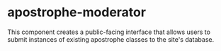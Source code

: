 apostrophe-moderator
====================

This component creates a public-facing interface that allows users to submit instances of existing apostrophe classes to the site's database.
